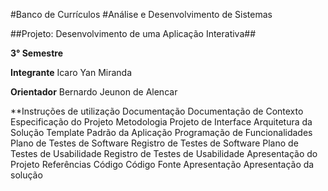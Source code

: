 #Banco de Currículos
#Análise e Desenvolvimento de Sistemas

##Projeto: Desenvolvimento de uma Aplicação Interativa##

**3° Semestre**

**Integrante**
Icaro Yan Miranda

**Orientador**
Bernardo Jeunon de Alencar

**Instruções de utilização
Documentação
Documentação de Contexto
Especificação do Projeto
Metodologia
Projeto de Interface
Arquitetura da Solução
Template Padrão da Aplicação
Programação de Funcionalidades
Plano de Testes de Software
Registro de Testes de Software
Plano de Testes de Usabilidade
Registro de Testes de Usabilidade
Apresentação do Projeto
Referências
Código
Código Fonte
Apresentação
Apresentação da solução
